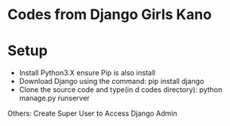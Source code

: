 # Codes from Django Girls Kano

# Setup
- Install Python3.X ensure Pip is also install
- Download Django using the command: pip install django
- Clone the source code and type(in d codes directory): python manage.py runserver

Others: Create Super User to Access Django Admin
